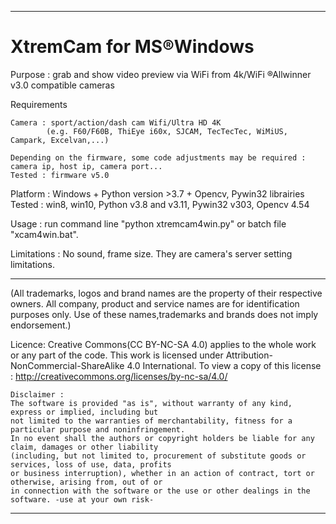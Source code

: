 -------------------------------------------------------------------------------------------------------------
#			XtremCam for MS®Windows

Purpose :	grab and show video preview via WiFi from 4k/WiFi ®Allwinner v3.0 compatible cameras

Requirements

	Camera : sport/action/dash cam Wifi/Ultra HD 4K
			(e.g. F60/F60B, ThiEye i60x, SJCAM, TecTecTec, WiMiUS, Campark, Excelvan,...)
	
	Depending on the firmware, some code adjustments may be required : camera ip, host ip, camera port...
	Tested : firmware v5.0
	
Platform :  Windows + Python version >3.7 + Opencv, Pywin32 librairies
	Tested : win8, win10, Python v3.8 and v3.11, Pywin32 v303, Opencv 4.54
  
Usage :     run command line "python xtremcam4win.py" or batch file "xcam4win.bat".
  
Limitations : No sound, frame size. They are camera's server setting limitations.
  
-------------------------------------------------------------------------------------------------------------
	
  (All trademarks, logos and brand names are the property of their respective owners.
  All company, product and service names are for identification purposes only.
  Use of these names,trademarks and brands does not imply endorsement.)
  
  Licence:
	Creative Commons(CC BY-NC-SA 4.0) applies to the whole work or any part of the code.
	This work is licensed under Attribution-NonCommercial-ShareAlike 4.0 International.
	To view a copy of this license : http://creativecommons.org/licenses/by-nc-sa/4.0/
	

	Disclaimer :
	The software is provided "as is", without warranty of any kind, express or implied, including but
	not limited to the warranties of merchantability, fitness for a particular purpose and noninfringement.
	In no event shall the authors or copyright holders be liable for any claim, damages or other liability
	(including, but not limited to, procurement of substitute goods or services, loss of use, data, profits
	or business interruption), whether in an action of contract, tort or otherwise, arising from, out of or
	in connection with the software or the use or other dealings in the software. -use at your own risk-
-------------------------------------------------------------------------------------------------------------
